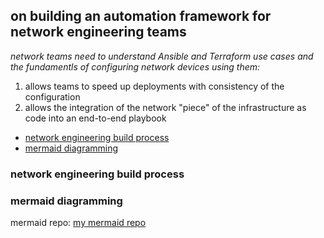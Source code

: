 ## on building an automation framework for network engineering teams  

_network teams need to understand Ansible and Terraform use cases and the fundamentls of configuring network devices using them:_   
1. allows teams to speed up deployments with consistency of the configuration  
2. allows the integration of the network "piece" of the infrastructure as code into an end-to-end playbook  

* [network engineering build process](#network-engineering-build-process)
* [mermaid diagramming](#mermaid-diagramming)  

### network engineering build process  

### mermaid diagramming  

mermaid repo: [my mermaid repo](https://github.com/sdncoder/diagrams)
